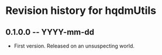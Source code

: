 # Revision history for hqdmUtils

## 0.1.0.0 -- YYYY-mm-dd

* First version. Released on an unsuspecting world.
